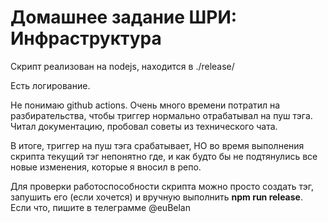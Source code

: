 # Домашнее задание ШРИ: Инфраструктура

Скрипт реализован на nodejs, находится в ./release/

Есть логирование.

Не понимаю github actions. Очень много времени потратил на разбирательства, чтобы триггер нормально отрабатывал на пуш тэга.
Читал документацию, пробовал советы из технического чата.

В итоге, триггер на пуш тэга срабатывает, НО во время выполнения скрипта текущий тэг непонятно где, и как будто бы не подтянулись все новые изменения, которые я вносил в репо.

Для проверки работоспособности скрипта можно просто создать тэг, запушить его (если хочется) и вручную выполнить **npm run release**.
Если что, пишите в телеграмме @euBelan